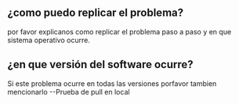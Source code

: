 ## ¿como puedo replicar el problema?
por favor explicanos como replicar el problema paso a paso y en que sistema operativo ocurre.

## ¿en que versión del software ocurre?
Si este problema ocurre en todas las versiones porfavor tambien mencionarlo
--Prueba de pull en local
